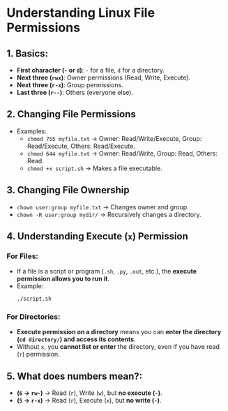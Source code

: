 # Understanding Linux File Permissions

## 1. Basics:
- **First character (`-` or `d`)**: `-` for a file, `d` for a directory.
- **Next three (`rwx`)**: Owner permissions (Read, Write, Execute).
- **Next three (`r-x`)**: Group permissions.
- **Last three (`r--`)**: Others (everyone else).

## 2. Changing File Permissions
- Examples:
  - `chmod 755 myfile.txt` → Owner: Read/Write/Execute, Group: Read/Execute, Others: Read/Execute.
  - `chmod 644 myfile.txt` → Owner: Read/Write, Group: Read, Others: Read.
  - `chmod +x script.sh` → Makes a file executable.

## 3. Changing File Ownership
- `chown user:group myfile.txt` → Changes owner and group.
- `chown -R user:group mydir/` → Recursively changes a directory.

## 4. Understanding Execute (`x`) Permission
### **For Files:**
- If a file is a script or program (`.sh`, `.py`, `.out`, etc.), the **execute permission allows you to run it**.
- Example:
  ```bash
  ./script.sh
  ```
### **For Directories:**
- **Execute permission on a directory** means you can **enter the directory (`cd directory/`) and access its contents**.
- Without `x`, you **cannot list or enter** the directory, even if you have read (`r`) permission.

## 5. What does numbers mean?:
- **(`6` → `rw-`)** → Read (`r`), Write (`w`), but **no execute (`-`)**.
- **(`5` → `r-x`)** → Read (`r`), Execute (`x`), but **no write (`-`)**.
